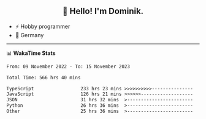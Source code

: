<h2 align="center">👋 Hello! I'm Dominik.</h2>

- ⚡ Hobby programmer
- 📍 Germany

---
📊 **WakaTime Stats**
<!--START_SECTION:waka-->

```txt
From: 09 November 2022 - To: 15 November 2023

Total Time: 566 hrs 40 mins

TypeScript                 233 hrs 23 mins >>>>>>>>>>---------------   41.19 %
JavaScript                 126 hrs 21 mins >>>>>>-------------------   22.30 %
JSON                       31 hrs 32 mins  >------------------------   05.57 %
Python                     26 hrs 36 mins  >------------------------   04.70 %
Other                      25 hrs 36 mins  >------------------------   04.52 %
```

<!--END_SECTION:waka-->
